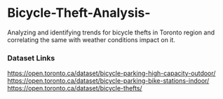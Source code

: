 # Bicycle-Theft-Analysis-
Analyzing and identifying trends for bicycle thefts in Toronto region and correlating the same with weather conditions impact on it.

### Dataset Links
https://open.toronto.ca/dataset/bicycle-parking-high-capacity-outdoor/
https://open.toronto.ca/dataset/bicycle-parking-bike-stations-indoor/
https://open.toronto.ca/dataset/bicycle-thefts/
